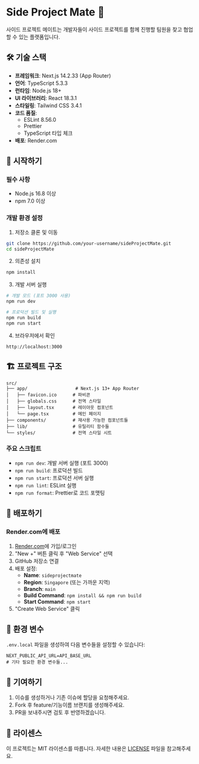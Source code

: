 # Side Project Mate 🚀

사이드 프로젝트 메이트는 개발자들이 사이드 프로젝트를 함께 진행할 팀원을 찾고 협업할 수 있는 플랫폼입니다.

## 🛠 기술 스택

- **프레임워크**: Next.js 14.2.33 (App Router)
- **언어**: TypeScript 5.3.3
- **런타임**: Node.js 18+
- **UI 라이브러리**: React 18.3.1
- **스타일링**: Tailwind CSS 3.4.1
- **코드 품질**: 
  - ESLint 8.56.0
  - Prettier
  - TypeScript 타입 체크
- **배포**: Render.com

## 🚀 시작하기

### 필수 사항

- Node.js 16.8 이상
- npm 7.0 이상

### 개발 환경 설정

1. 저장소 클론 및 이동
```bash
git clone https://github.com/your-username/sideProjectMate.git
cd sideProjectMate
```

2. 의존성 설치
```bash
npm install
```

3. 개발 서버 실행
```bash
# 개발 모드 (포트 3000 사용)
npm run dev

# 프로덕션 빌드 및 실행
npm run build
npm run start
```

4. 브라우저에서 확인
```
http://localhost:3000
```

## 🏗 프로젝트 구조

```
src/
├── app/                  # Next.js 13+ App Router
│   ├── favicon.ico      # 파비콘
│   ├── globals.css      # 전역 스타일
│   ├── layout.tsx       # 레이아웃 컴포넌트
│   └── page.tsx         # 메인 페이지
├── components/          # 재사용 가능한 컴포넌트들
├── lib/                 # 유틸리티 함수들
└── styles/              # 전역 스타일 시트
```

### 주요 스크립트

- `npm run dev`: 개발 서버 실행 (포트 3000)
- `npm run build`: 프로덕션 빌드
- `npm run start`: 프로덕션 서버 실행
- `npm run lint`: ESLint 실행
- `npm run format`: Prettier로 코드 포맷팅

## 🚀 배포하기

### Render.com에 배포

1. [Render.com](https://render.com/)에 가입/로그인
2. "New +" 버튼 클릭 후 "Web Service" 선택
3. GitHub 저장소 연결
4. 배포 설정:
   - **Name**: `sideprojectmate`
   - **Region**: `Singapore` (또는 가까운 지역)
   - **Branch**: `main`
   - **Build Command**: `npm install && npm run build`
   - **Start Command**: `npm start`
5. "Create Web Service" 클릭

## 🔧 환경 변수

`.env.local` 파일을 생성하여 다음 변수들을 설정할 수 있습니다:

```
NEXT_PUBLIC_API_URL=API_BASE_URL
# 기타 필요한 환경 변수들...
```

## 🤝 기여하기

1. 이슈를 생성하거나 기존 이슈에 할당을 요청해주세요.
2. Fork 후 feature/기능이름 브랜치를 생성해주세요.
3. PR을 보내주시면 검토 후 반영하겠습니다.

## 📄 라이센스

이 프로젝트는 MIT 라이센스를 따릅니다. 자세한 내용은 [LICENSE](LICENSE) 파일을 참고해주세요.
